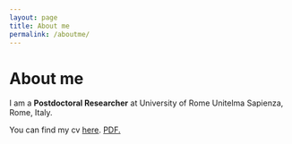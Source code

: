 ```yaml
---
layout: page
title: About me
permalink: /aboutme/
---
```


# About me

I am a **Postdoctoral Researcher** at University of Rome Unitelma Sapienza, Rome, Italy.

You can find my cv [<ins>here</ins>](Zaccaria_Curriculum_Vitae_En(23).pdf).
<a href="giorgiazaccaria.github.io/Zaccaria_Curriculum_Vitae_En(23).pdf" target="_blank">PDF.</a>
